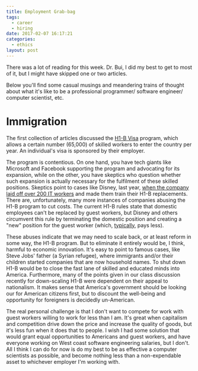 ```yaml
---
title: Employment Grab-bag
tags:
  - career
  - hiring
date: 2017-02-07 16:17:21
categories:
  - ethics
layout: post
---
```



There was a lot of reading for this week. Dr. Bui, I did my best to get to most of it, but I might have skipped one or two articles.

Below you'll find some casual musings and meandering trains of thought about what it's like to be a professional programmer/ software engineer/ computer scientist, etc.

<!-- MORE -->

# Immigration

The first collection of articles discussed the [H1-B Visa](https://en.wikipedia.org/wiki/H-1B_visa) program, which allows a certain number (65,000) of skilled workers to enter the country per year. An individual's visa is sponsored by their employer.

The program is contentious. On one hand, you have tech giants like Microsoft and Facebook supporting the program and advocating for its expansion, while on the other, you have skeptics who question whether such expansion is actually necessary for the fulfilment of these skilled positions. Skeptics point to cases like Disney, last year, [when the company laid off over 200 IT workers](https://arstechnica.com/tech-policy/2016/01/ex-disney-it-workers-sue-after-being-forced-to-train-their-own-h-1b-replacements/) and made them train their H1-B replacements. There are, unfortunately, many more instances of companies abusing the H1-B program to cut costs. The current H1-B rules state that domestic employees can't be replaced by guest workers, but Disney and others circumvent this rule by terminating the domestic position and creating a "new" position for the guest worker (which, [typically](http://www.pbs.org/newshour/making-sense/the-bogus-high-tech-worker-sho/), pays less).

These abuses indicate that we may need to scale back, or at least reform in some way, the H1-B program. But to eliminate it entirely would be, I think, harmful to economic innovation. It's easy to point to famous cases, like Steve Jobs' father (a Syrian refugee), where immigrants and/or their children started companies that are now household names. To shut down H1-B would be to close the fast lane of skilled and educated minds into America. Furthermore, many of the points given in our class discussion recently for down-scaling H1-B were dependent on their appeal to nationalism. It makes sense that America's government should be looking our for American citizens first, but to discount the well-being and opportunity for foreigners is decidedly un-American.

The real personal challenge is that I don't want to compete for work with guest workers willing to work for less than I am. It's great when capitalism and competition drive down the price and increase the quality of goods, but it's less fun when it does that to people. I wish I had some solution that would grant equal opportunities to Americans and guest workers, and have everyone working on West coast software engineering salaries, but I don't. All I think I can do for now is do my best to be as effective a computer scientists as possible, and become nothing less than a non-expendable asset to whichever employer I'm working with.

